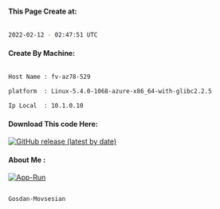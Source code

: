 
   
#### This Page Create at:

```bash

2022-02-12 - 02:47:51 UTC

```

#### Create By Machine:

```bash

Host Name : fv-az78-529

platform  : Linux-5.4.0-1068-azure-x86_64-with-glibc2.2.5

Ip Local  : 10.1.0.10

```
#### Download This code Here:

[![GitHub release (latest by date)](https://img.shields.io/github/v/release/Gosdan-Movsesian/Gosdan?style=for-the-badge&label=Download)](https://github.com/Gosdan-Movsesian/Gosdan/releases) 

</p> 

#### About Me :

[![App-Run](https://github.com/Gosdan-Movsesian/Gosdan/actions/workflows/App-Run.yml/badge.svg)](https://github.com/Gosdan-Movsesian/Gosdan/actions/workflows/App-Run.yml)

```bash

Gosdan-Movsesian

```


